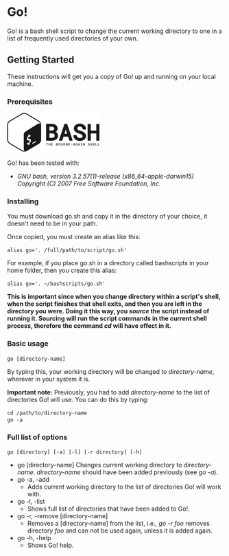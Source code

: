 # Go!

Go! is a bash shell script to change the current working directory to one in a list of frequently used directories of your own.

## Getting Started

These instructions will get you a copy of Go! up and running on your local machine.

### Prerequisites

![GNU bash](assets/BASH_logo-transparent-bg-bw.png?raw=true "GNU bash")

Go! has been tested with:

* *GNU bash, version 3.2.57(1)-release (x86_64-apple-darwin15)
Copyright (C) 2007 Free Software Foundation, Inc.*

### Installing

You must download go.sh and copy it in the directory of your choice, it doesn't need to be in your path.

Once copied, you must create an alias like this:

```
alias go='. /full/path/to/script/go.sh'
```

For example, if you place go.sh in a directory called bashscripts in your home folder, then you create this alias:

```
alias go='. ~/bashscripts/go.sh'
```

**This is important since when you change directory within a script's shell, when the script finishes that shell exits, and then you are left in the directory you were. Doing it this way, you *source* the script instead of running it. Sourcing will run the script commands in the current shell process, therefore the command *cd* will have effect in it.**

### Basic usage

```
go [directory-name]
```

By typing this, your working directory will be changed to *directory-name*, wherever in your system it is.

**Important note:** Previously, you had to add *directory-name* to the list of directories Go! will use. You can do this by typing:

```
cd /path/to/directory-name
go -a
```

### Full list of options

```
go [directory] [-a] [-l] [-r directory] [-h]
```

* go [directory-name]
Changes current working directory to *directory-name*. *directory-name* should have been added previously (see *go -a*).
* go -a, -add
	* Adds current working directory to the list of directories Go! will work with.
* go -l, -list
	* Shows full list of directories that have been added to Go!.
* go -r, -remove [directory-name]
	* Removes a [directory-name] from the list, i.e., *go -r foo* removes directory *foo* and can not be used again, unless it is added again.
* go -h, -help
	* Shows Go! help.